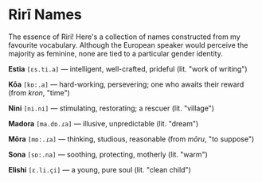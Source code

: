 # Rirī Names

The essence of Riri! Here's a collection of names constructed from my favourite vocabulary. Although the European speaker would perceive the majority as feminine, none are tied to a particular gender identity.

**Estia** `[ɛs.ti.a]` — intelligent, well-crafted, prideful (lit. "work of writing")

**Kōa** `[kɒ:.a]` — hard-working, persevering; one who awaits their reward (from *kron*, "time")

**Nini** `[ni.ni]` — stimulating, restorating; a rescuer (lit. "village")

**Madora** `[ma.dɒ.ɾa]` — illusive, unpredictable (lit. "dream")

**Mōra** `[mɒ:.ɾa]` — thinking, studious, reasonable (from *mōru*, "to suppose")

**Sona** `[sɒ:.na]` — soothing, protecting, motherly (lit. "warm")

**Elishi** `[ɛ.li.çi]` — a young, pure soul (lit. "clean child")
